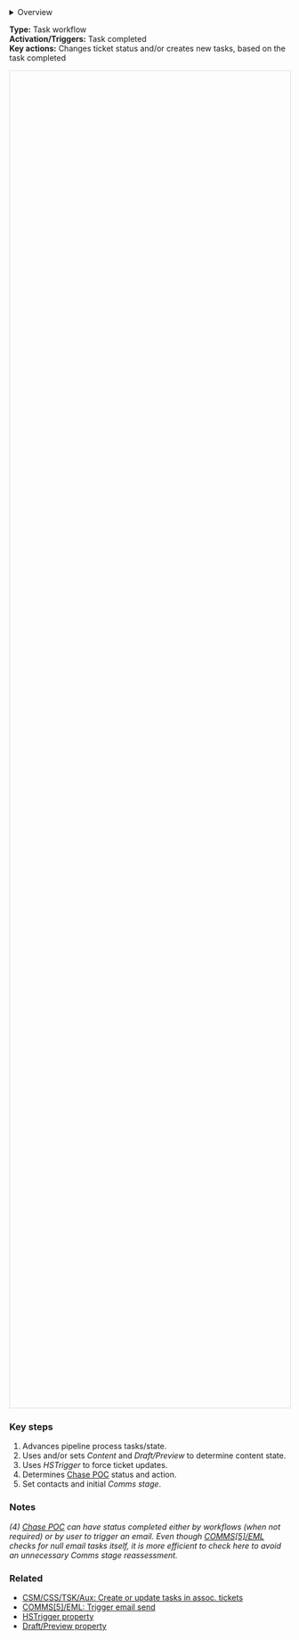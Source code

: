 <details><summary>Overview</summary>
<p>This workflow reacts to the completion of CSS implementation/setup tasks (there is an overlap between the two processes).</p><p>In some cases, completing a task leads to the creation of the next task in the sequence; in others it causes a property change (e.g. <em>Content</em> <u>In progress</u> → <u>In review</u>) or a pipeline movement (<u>Set-up</u> → <u>Ready for launching</u>).</p><p>For <u>Chase POC</u>, the workflow triggers an email to be sent (if appropriate).</p><p>As this is a task workflow, the <em>HSTrigger</em> property is used to trigger ticket workflows where necessary for update.</p></details>

**Type:** Task workflow  
**Activation/Triggers:** Task completed      
**Key actions:** Changes ticket status and/or creates new tasks, based on the task completed   

<div id="viewer" style="width:100%;height:60vh;border:1px solid #ddd;"></div>
<script src="https://cdn.jsdelivr.net/npm/openseadragon@4.1/build/openseadragon/openseadragon.min.js"></script>
<script>
  document.addEventListener('DOMContentLoaded', function () {
    var basePath = window.location.pathname.replace(/\/workflows\/.*/, '/');
    var imgUrl = basePath + "images/CSS3-Setup-CNTNT-PIPE-TSK-Task-sequences.png";
    OpenSeadragon({ id: "viewer", prefixUrl: "https://cdn.jsdelivr.net/npm/openseadragon@4.1/build/openseadragon/images/", tileSources: { type: "image", url: imgUrl, buildPyramid: false }, showNavigator: true, showZoomControl: true, showHomeControl: true, showFullPageControl: false });
  });
</script>

### Key steps  
1. Advances pipeline process tasks/state.
2. Uses and/or sets *Content* and *Draft/Preview* to determine content state.  
3. Uses *HSTrigger* to force ticket updates.
4. Determines <u>Chase POC</u> status and action.  
5. Set contacts and initial *Comms stage*. 

### Notes  
<i>(4) <u>Chase POC</u> can have status completed either by workflows (when not required) or by user to trigger an email. Even though <u>COMMS[5]/EML</u> checks for null email tasks itself, it is more efficient to check here to avoid an unnecessary *Comms stage* reassessment.</i>  

### Related  
- [CSM/CSS/TSK/Aux: Create or update tasks in assoc. tickets](../workflows/CSM-CSS-TSK-Aux-Create-update-tasks-assoc.md)  
- [COMMS[5]/EML: Trigger email send]()
- [HSTrigger property](../articles/Workflow-internal-properties.md#hstrigger)
- [Draft/Preview property](../articles/Workflow-internal-properties.md#draftpreview)